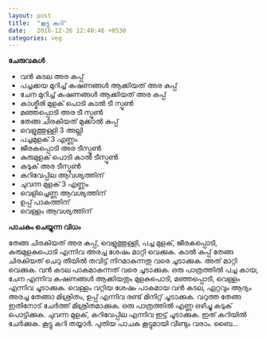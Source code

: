 ```yaml
---
layout: post
title:  "കൂട്ടു കറി"
date:   2016-12-26 12:40:46 +0530
categories: veg
---
```



**ചേരുവകൾ**

<ul>
<li>വൻ കടല അര കപ്പ്</li>
<li>പച്ചക്കയ മുറിച്ച് കഷണങ്ങൾ ആക്കിയത് അര കപ്പ് </li>
<li>ചേന മുറിച്ച് കഷണങ്ങൾ ആക്കിയത് അര കപ്പ് </li>
<li>കാശ്മീരി മുളക് പൊടി കാൽ ടീ സ്പൂൺ </li>
<li>മഞ്ഞപ്പൊടി അര ടീ സ്പൂൺ </li>
<li>തേങ്ങ ചിരകിയത് മുക്കാൽ കപ്പ് </li>
<li>വെളുത്തുള്ളി 3 അല്ലി </li>
<li>പച്ചമുളക് 3 എണ്ണം </li>
<li>ജീരകപ്പൊടി അര ടീസ്പൂൺ </li>
<li>കുരുമുളക് പൊടി കാൽ ടീസ്പൂൺ </li>
<li>കടുക് അര ടീസ്പൂൺ </li>
<li>കറിവേപ്പില ആവശ്യത്തിന്</li>
<li>ചുവന്ന മുളക് 3 എണ്ണം </li>
<li>വെളിച്ചെണ്ണ ആവശ്യത്തിന് </li>
<li>ഉപ്പ് പാകത്തിന്</li> 
<li>വെള്ളം ആവശ്യത്തിന്</li>
</ul>

**പാചകം ചെയ്യുന്ന വിധം**

തേങ്ങ ചിരകിയത് അര കപ്പ്, വെളുത്തുള്ളി, പച്ച മുളക്, ജീരകപ്പൊടി, കുരുമുളകുപൊടി എന്നിവ അരച്ച ശേഷം മാറ്റി വെക്കുക. കാൽ കപ്പ് തേങ്ങ ചിരകിയത് ചെറു തീയിൽ തവിട്ട് നിറമാകുന്നതു വരെ ചൂടാക്കുക. അത് മാറ്റി വെക്കുക. വൻ കടല പാകമാകുന്നത് വരെ ചൂടാക്കുക. ഒരു പാത്രത്തിൽ പച്ച കായ, ചേന എന്നിവ കഷണങ്ങൾ ആക്കിയതും മുളകുപൊടി, മഞ്ഞപ്പൊടി, വെള്ളം എന്നിവ ചൂടാക്കുക. വെള്ളം വറ്റിയ ശേഷം പാകമായ വൻ കടല, ഏറ്റവും ആദ്യം അരച്ച തേങ്ങാ മിശ്രിതം, ഉപ്പ് എന്നിവ രണ്ട് മിനിറ്റ് ചൂടാക്കുക. വറുത്ത തേങ്ങ ഇതിനോട് ചേർത്ത് മിശ്രിതമാക്കുക. ഒരു പാത്രത്തിൽ എണ്ണ ഒഴിച്ചു കടുക് പൊട്ടിക്കുക. ചുവന്ന മുളക്, കറിവേപ്പില എന്നിവ ഇട്ട് ചൂടാക്കുക. ഇത് കറിയിൽ ചേർക്കുക. കൂട്ടു കറി തയ്യാർ.
പുതിയ പാചക കൂട്ടുമായി വീണ്ടും വരാം. ബൈ...
